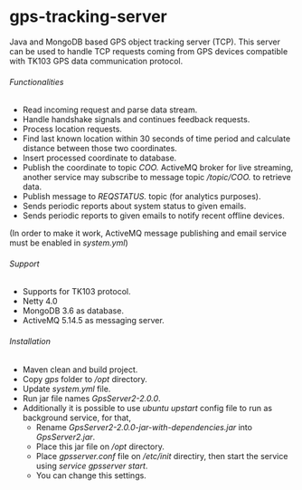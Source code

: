 # gps-tracking-server
Java and MongoDB based GPS object tracking server (TCP). This server can be used to handle TCP requests coming from GPS devices compatible with TK103 GPS data communication protocol.

###### Functionalities
 - Read incoming request and parse data stream.
 - Handle handshake signals and continues feedback requests.
 - Process location requests.
 - Find last known location within 30 seconds of time period and calculate distance between those two coordinates.
 - Insert processed coordinate to database.
 - Publish the coordinate to topic *COO.* ActiveMQ broker for live streaming, another service may subscribe to message topic */topic/COO.* to retrieve data.
 - Publish message to *REQSTATUS.* topic (for analytics purposes).
 - Sends periodic reports about system status to given emails.
 - Sends periodic reports to given emails to notify recent offline devices.
 
 (In order to make it work, ActiveMQ message publishing and email service must be enabled in *system.yml*)

###### Support
 - Supports for TK103 protocol.
 - Netty 4.0
 - MongoDB 3.6 as database.
 - ActiveMQ 5.14.5 as messaging server.
 
###### Installation
 - Maven clean and build project.
 - Copy *gps* folder to */opt* directory.
 - Update *system.yml* file.
 - Run jar file names *GpsServer2-2.0.0*.
 - Additionally it is possible to use *ubuntu upstart* config file to run as background service, for that,
   - Rename *GpsServer2-2.0.0-jar-with-dependencies.jar* into *GpsServer2.jar*.
   - Place this jar file on */opt* directory.
   - Place *gpsserver.conf* file on */etc/init* directiry, then start the service using *service gpsserver start*.
   - You can change this settings.
   
